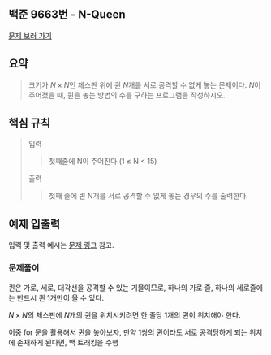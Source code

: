 ## 백준 9663번 - N-Queen

[문제 보러 가기](https://www.acmicpc.net/problem/9663)

## 요약

> 크기가 $N \times N$인 체스판 위에 퀸 $N$개를 서로 공격할 수 없게 놓는 문제이다.
> $N$이 주어졌을 때, 퀸을 놓는 방법의 수를 구하는 프로그램을 작성하시오.

## 핵심 규칙

> 입력
>
> > 첫째줄에 N이 주어진다.(1 ≤ N < 15)
>
> 출력
>
> > 첫째 줄에 퀸 N개를 서로 공격할 수 없게 놓는 경우의 수를 출력한다.

## 예제 입출력

입력 및 출력 예시는 [문제 링크](https://www.acmicpc.net/problem/9663) 참고.

### 문제풀이

퀸은 가로, 세로, 대각선을 공격할 수 있는 기물이므로, 하나의 가로 줄, 하나의 세로줄에는 반드시 퀸 1개만이 올 수 있다.

$N \times N$의 체스판에 $N$개의 퀸을 위치시키려면 한 줄당 1개의 퀸이 위치해야 한다.

이중 for 문을 활용해서 퀸을 놓아보자, 만약 1쌍의 퀸이라도 서로 공격당하게 되는 위치에 존재하게 된다면, 백 트래킹을 수행
